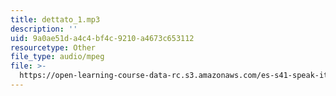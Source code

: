 ```yaml
---
title: dettato_1.mp3
description: ''
uid: 9a0ae51d-a4c4-bf4c-9210-a4673c653112
resourcetype: Other
file_type: audio/mpeg
file: >-
  https://open-learning-course-data-rc.s3.amazonaws.com/es-s41-speak-italian-with-your-mouth-full-spring-2012/9a0ae51da4c4bf4c9210a4673c653112_dettato_1.mp3
---
```

